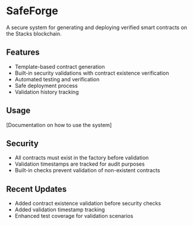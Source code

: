 # SafeForge

A secure system for generating and deploying verified smart contracts on the Stacks blockchain.

## Features
- Template-based contract generation
- Built-in security validations with contract existence verification
- Automated testing and verification
- Safe deployment process
- Validation history tracking

## Usage
[Documentation on how to use the system]

## Security
- All contracts must exist in the factory before validation
- Validation timestamps are tracked for audit purposes
- Built-in checks prevent validation of non-existent contracts

## Recent Updates
- Added contract existence validation before security checks
- Added validation timestamp tracking
- Enhanced test coverage for validation scenarios
